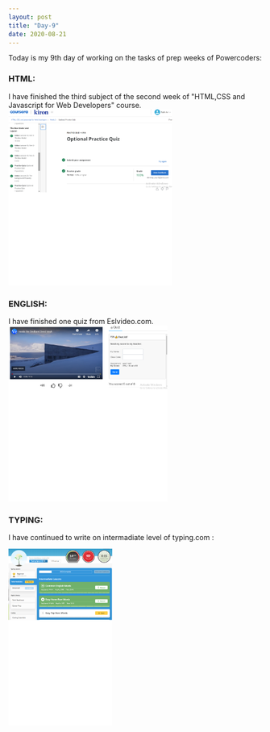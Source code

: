```yaml
---
layout: post
title: "Day-9"
date: 2020-08-21
---
```

Today is my 9th day of working on the tasks of prep weeks of Powercoders:

<h3> HTML: </h3>
I have finished the third subject of the second week of "HTML,CSS and Javascript for Web Developers" course.

<img src="/Images/CourseraHtml5.png" alt="day9HTML" height="350">

<h3> ENGLISH: </h3>
I have finished one quiz from Eslvideo.com.

<img src="/Images/EslVideo11.png" alt="day9English" height="350">

<h3> TYPING: </h3>

I have continued to write on intermadiate level of  typing.com :

<img src="/Images/Typing8.png" alt="day9Typing" height="350">
